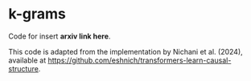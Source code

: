 # k-grams

Code for insert **arxiv link here**. 

This code is adapted from the implementation by Nichani et al. (2024), available at https://github.com/eshnich/transformers-learn-causal-structure.


